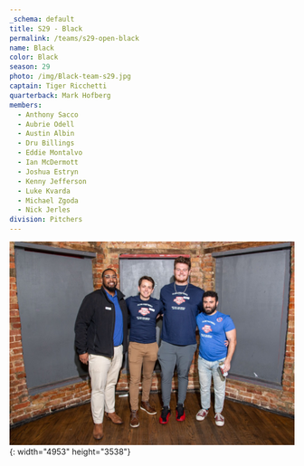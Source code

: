 ```yaml
---
_schema: default
title: S29 - Black
permalink: /teams/s29-open-black
name: Black
color: Black
season: 29
photo: /img/Black-team-s29.jpg
captain: Tiger Ricchetti
quarterback: Mark Hofberg
members:
  - Anthony Sacco
  - Aubrie Odell
  - Austin Albin
  - Dru Billings
  - Eddie Montalvo
  - Ian McDermott
  - Joshua Estryn
  - Kenny Jefferson
  - Luke Kvarda
  - Michael Zgoda
  - Nick Jerles
division: Pitchers
---
```

![](/img/da2-7066.jpg){: width="4953" height="3538"}